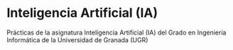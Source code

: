 # Inteligencia Artificial (IA)
Prácticas de la asignatura Inteligencia Artificial (IA) del Grado en Ingeniería Informática de la Universidad de Granada (UGR)
